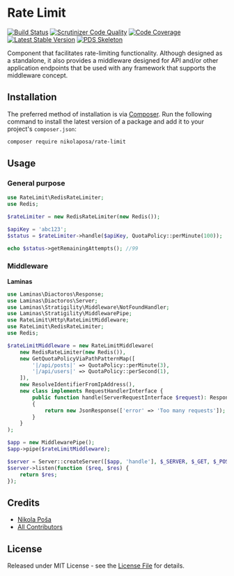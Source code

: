 # Rate Limit

[![Build Status](https://travis-ci.org/nikolaposa/rate-limit.svg?branch=master)](https://travis-ci.org/nikolaposa/rate-limit)
[![Scrutinizer Code Quality](https://scrutinizer-ci.com/g/nikolaposa/rate-limit/badges/quality-score.png?b=master)](https://scrutinizer-ci.com/g/nikolaposa/rate-limit/?branch=master)
[![Code Coverage](https://scrutinizer-ci.com/g/nikolaposa/rate-limit/badges/coverage.png?b=master)](https://scrutinizer-ci.com/g/nikolaposa/rate-limit/?branch=master)
[![Latest Stable Version](https://poser.pugx.org/nikolaposa/rate-limit/v/stable)](https://packagist.org/packages/nikolaposa/rate-limit)
[![PDS Skeleton](https://img.shields.io/badge/pds-skeleton-blue.svg)](https://github.com/php-pds/skeleton)

Component that facilitates rate-limiting functionality. Although designed as a standalone, it also provides a middleware designed for API and/or other application endpoints that be used with any framework that supports the middleware concept.

## Installation

The preferred method of installation is via [Composer](http://getcomposer.org/). Run the following
command to install the latest version of a package and add it to your project's `composer.json`:

```bash
composer require nikolaposa/rate-limit
```

## Usage

### General purpose

```php
use RateLimit\RedisRateLimiter;
use Redis;

$rateLimiter = new RedisRateLimiter(new Redis());

$apiKey = 'abc123';
$status = $rateLimiter->handle($apiKey, QuotaPolicy::perMinute(100));

echo $status->getRemainingAttempts(); //99
```

### Middleware

**Laminas**

```php
use Laminas\Diactoros\Response;
use Laminas\Diactoros\Server;
use Laminas\Stratigility\Middleware\NotFoundHandler;
use Laminas\Stratigility\MiddlewarePipe;
use RateLimit\Http\RateLimitMiddleware;
use RateLimit\RedisRateLimiter;
use Redis;

$rateLimitMiddleware = new RateLimitMiddleware(
    new RedisRateLimiter(new Redis()),
    new GetQuotaPolicyViaPathPatternMap([
        '|/api/posts|' => QuotaPolicy::perMinute(3),
        '|/api/users|' => QuotaPolicy::perSecond(1),
    ]),
    new ResolveIdentifierFromIpAddress(),
    new class implements RequestHandlerInterface {
        public function handle(ServerRequestInterface $request): ResponseInterface
        {
            return new JsonResponse(['error' => 'Too many requests']);
        }
    }
);

$app = new MiddlewarePipe();
$app->pipe($rateLimitMiddleware);

$server = Server::createServer([$app, 'handle'], $_SERVER, $_GET, $_POST, $_COOKIE, $_FILES);
$server->listen(function ($req, $res) {
    return $res;
});
```

## Credits

- [Nikola Poša][link-author]
- [All Contributors][link-contributors]

## License

Released under MIT License - see the [License File](LICENSE) for details.


[link-author]: https://github.com/nikolaposa
[link-contributors]: ../../contributors
